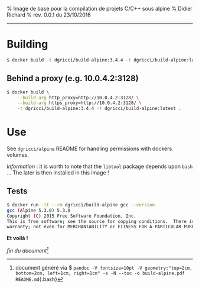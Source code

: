 % Image de base pour la compilation de projets C/C++ sous alpine
% Didier Richard
% rév. 0.0.1 du 23/10/2016

---

# Building #

```bash
$ docker build -t dgricci/build-alpine:3.4.4 -t dgricci/build-alpine:latest .
```

## Behind a proxy (e.g. 10.0.4.2:3128) ##

```bash
$ docker build \
    --build-arg http_proxy=http://10.0.4.2:3128/ \
    --build-arg https_proxy=http://10.0.4.2:3128/ \
    -t dgricci/build-alpine:3.4.4 -t dgricci/build-alpine:latest .
```     

# Use #

See `dgricci/alpine` README for handling permissions with dockers volumes.

_Information_ : it is worth to note that the `libtool` package depends upon
`bash` ... The later is then installed in this image !

## Tests ##

```bash
$ docker run -it --rm dgricci/build-alpine gcc --version
gcc (Alpine 5.3.0) 5.3.0
Copyright (C) 2015 Free Software Foundation, Inc.
This is free software; see the source for copying conditions.  There is NO
warranty; not even for MERCHANTABILITY or FITNESS FOR A PARTICULAR PURPOSE.

```

__Et voilà !__


_fin du document[^pandoc_gen]_

[^pandoc_gen]: document généré via $ `pandoc -V fontsize=10pt -V geometry:"top=2cm, bottom=2cm, left=1cm, right=1cm" -s -N --toc -o build-alpine.pdf README.md`{.bash}

